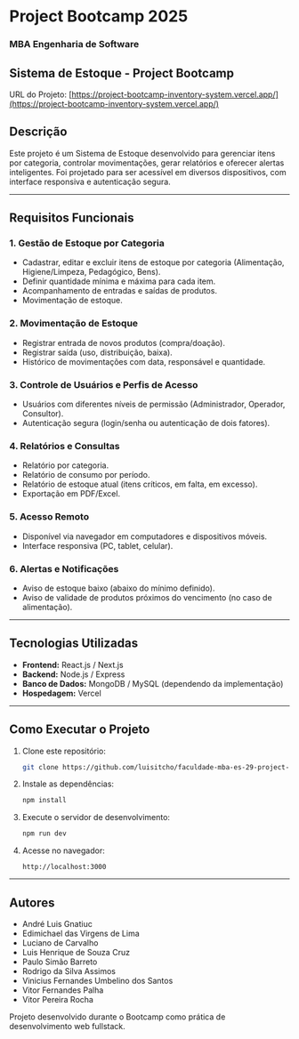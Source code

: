 
# Project Bootcamp 2025
### MBA Engenharia de Software

## Sistema de Estoque - Project Bootcamp

URL do Projeto: [https://project-bootcamp-inventory-system.vercel.app/](https://project-bootcamp-inventory-system.vercel.app/)

## Descrição
Este projeto é um Sistema de Estoque desenvolvido para gerenciar itens por categoria, controlar movimentações, gerar relatórios e oferecer alertas inteligentes. Foi projetado para ser acessível em diversos dispositivos, com interface responsiva e autenticação segura.

---

## Requisitos Funcionais

### 1. Gestão de Estoque por Categoria
- Cadastrar, editar e excluir itens de estoque por categoria (Alimentação, Higiene/Limpeza, Pedagógico, Bens).
- Definir quantidade mínima e máxima para cada item.
- Acompanhamento de entradas e saídas de produtos.
- Movimentação de estoque.

### 2. Movimentação de Estoque
- Registrar entrada de novos produtos (compra/doação).
- Registrar saída (uso, distribuição, baixa).
- Histórico de movimentações com data, responsável e quantidade.

### 3. Controle de Usuários e Perfis de Acesso
- Usuários com diferentes níveis de permissão (Administrador, Operador, Consultor).
- Autenticação segura (login/senha ou autenticação de dois fatores).

### 4. Relatórios e Consultas
- Relatório por categoria.
- Relatório de consumo por período.
- Relatório de estoque atual (itens críticos, em falta, em excesso).
- Exportação em PDF/Excel.

### 5. Acesso Remoto
- Disponível via navegador em computadores e dispositivos móveis.
- Interface responsiva (PC, tablet, celular).

### 6. Alertas e Notificações
- Aviso de estoque baixo (abaixo do mínimo definido).
- Aviso de validade de produtos próximos do vencimento (no caso de alimentação).

---

## Tecnologias Utilizadas
- **Frontend:** React.js / Next.js
- **Backend:** Node.js / Express
- **Banco de Dados:** MongoDB / MySQL (dependendo da implementação)
- **Hospedagem:** Vercel

---

## Como Executar o Projeto
1. Clone este repositório:
   ```bash
   git clone https://github.com/luisitcho/faculdade-mba-es-29-project-bootcamp-2025
   ```

2. Instale as dependências:
   ```bash
   npm install
   ```

3. Execute o servidor de desenvolvimento:
   ```bash
   npm run dev
   ```

4. Acesse no navegador:
   ```
   http://localhost:3000
   ```

---

## Autores
- André Luis Gnatiuc
- Edimichael das Virgens de Lima
- Luciano de Carvalho
- Luis Henrique de Souza Cruz
- Paulo Simão Barreto
- Rodrigo da Silva Assimos
- Vinicius Fernandes Umbelino dos Santos
- Vitor Fernandes Palha
- Vitor Pereira Rocha

Projeto desenvolvido durante o Bootcamp como prática de desenvolvimento web fullstack.
